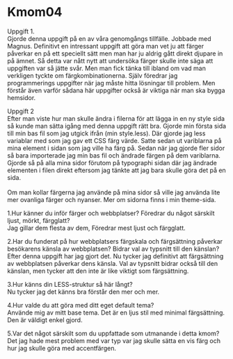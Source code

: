 Kmom04
===============================

Uppgift 1.<br>
Gjorde denna uppgift på en av våra genomgångs tillfälle. Jobbade med Magnus. Definitivt en intressant uppgift att göra man vet ju att färger påverkar en på ett speciellt sätt men man har ju aldrig gått direkt djupare in på ämnet. Så detta var nått nytt att undersöka färger skulle inte säga att uppgiften var så jätte svår. Men man fick tänka till ibland om vad man verkligen tyckte om färgkombinationerna. Själv föredrar jag programmerings uppgifter när jag måste hitta lösningar till problem. Men förstår även varför sådana här uppgifter också är viktiga när man ska bygga hemsidor.

Uppgift 2<br>
Efter man viste hur man skulle ändra i filerna för att lägga in en ny style sida så kunde man sätta igång med denna uppgift rätt bra. Gjorde min första sida till min bas fil som jag utgick ifrån (min style.less). Där gjorde jag less variablar med som jag gav ett CSS färg värde. Satte sedan ut variblarna på mina element i sidan som jag ville ha färg på. Sedan när jag gjorde fler sidor så bara importerade jag min bas fil och ändrade färgen på dem variblarna. Gjorde så på alla mina sidor förutom på typographi sidan där jag ändrade elementen i filen direkt eftersom jag tänkte att jag bara skulle göra det på en sida.
<br><br>
Om man kollar färgerna jag använde på mina sidor så ville jag använda lite mer ovanliga färger och nyanser. Mer om sidorna finns i min theme-sida.


1.Hur känner du inför färger och webbplatser? Föredrar du något särskilt ljust, mörkt, färgglatt?<br>
Jag gillar dem flesta av dem, Föredrar mest ljust och färgglatt.

2.Har du funderat på hur webbplatsers färgskala och färgsättning påverkar besökarens känsla av webbplatsen? Bidrar val av typsnitt till den känslan?<br>
Efter denna uppgift har jag gjort det. Nu tycker jag definitivt att färgsättning av webbplatsen påverkar dens känsla. Val av typsnitt bidrar också till den känslan, men tycker att den inte är like viktigt som färgsättning.

3.Hur känns din LESS-struktur så här långt?<br>
Nu tycker jag det känns bra förstår den mer och mer.

4.Hur valde du att göra med ditt eget default tema?<br>
Använde mig av mitt base tema. Det är en ljus stil med minimal färgsättning. Den är väldigt enkel gjord.

5.Var det något särskilt som du uppfattade som utmanande i detta kmom?<br>
Det jag hade mest problem med var typ var jag skulle sätta en vis färg och hur jag skulle göra med accentfärgen.
